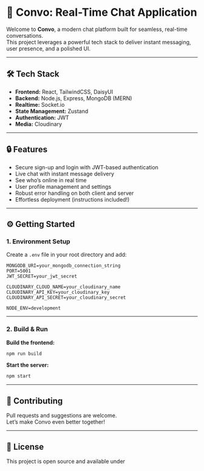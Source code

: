 # 🚀 Convo: Real-Time Chat Application

Welcome to **Convo**, a modern chat platform built for seamless, real-time conversations.  
This project leverages a powerful tech stack to deliver instant messaging, user presence, and a polished UI.

---

## 🛠️ Tech Stack

- **Frontend:** React, TailwindCSS, DaisyUI  
- **Backend:** Node.js, Express, MongoDB (MERN)  
- **Realtime:** Socket.io  
- **State Management:** Zustand  
- **Authentication:** JWT  
- **Media:** Cloudinary

---

## 🔒 Features

- Secure sign-up and login with JWT-based authentication
- Live chat with instant message delivery
- See who’s online in real time
- User profile management and settings
- Robust error handling on both client and server
- Effortless deployment (instructions included!)

---

## ⚙️ Getting Started

### 1. Environment Setup

Create a `.env` file in your root directory and add:

```env
MONGODB_URI=your_mongodb_connection_string
PORT=5001
JWT_SECRET=your_jwt_secret

CLOUDINARY_CLOUD_NAME=your_cloudinary_name
CLOUDINARY_API_KEY=your_cloudinary_key
CLOUDINARY_API_SECRET=your_cloudinary_secret

NODE_ENV=development
```

---

### 2. Build & Run

**Build the frontend:**
```bash
npm run build
```

**Start the server:**
```bash
npm start
```

---

## 🤝 Contributing

Pull requests and suggestions are welcome.  
Let’s make Convo even better together!

---

## 📄 License

This project is open source and available under